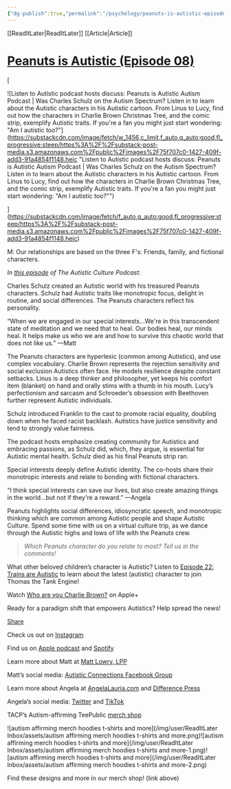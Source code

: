 ```yaml
---
{"dg-publish":true,"permalink":"/psychology/peanuts-is-autistic-episode-08/"}
---
```


[[ReadItLater\|ReadItLater]] [[Article\|Article]]


# [Peanuts is Autistic (Episode 08)](https://www.autisticculturepodcast.com/p/episode-8-peanuts-is-autistic)

[

![Listen to Autistic podcast hosts discuss: Peanuts is Autistic Autism Podcast | Was Charles Schulz on the Autism Spectrum?  Listen in to learn about the Autistic characters in his Autistic cartoon.  From Linus to Lucy, find out how the characters in Charlie Brown Christmas Tree, and the comic strip, exemplify Autistic traits.  If you're a fan you might just start wondering: "Am I autistic too?"](https://substackcdn.com/image/fetch/w_1456,c_limit,f_auto,q_auto:good,fl_progressive:steep/https%3A%2F%2Fsubstack-post-media.s3.amazonaws.com%2Fpublic%2Fimages%2F75f707c0-1427-409f-add3-91a4854f1148.heic "Listen to Autistic podcast hosts discuss: Peanuts is Autistic Autism Podcast | Was Charles Schulz on the Autism Spectrum?  Listen in to learn about the Autistic characters in his Autistic cartoon.  From Linus to Lucy, find out how the characters in Charlie Brown Christmas Tree, and the comic strip, exemplify Autistic traits.  If you're a fan you might just start wondering: "Am I autistic too?"")

](https://substackcdn.com/image/fetch/f_auto,q_auto:good,fl_progressive:steep/https%3A%2F%2Fsubstack-post-media.s3.amazonaws.com%2Fpublic%2Fimages%2F75f707c0-1427-409f-add3-91a4854f1148.heic)

M: Our relationships are based on the three F's: Friends, family, and fictional characters.

*In [this episode](https://autisticculture.substack.com/p/episode-8-peanuts-is-autistic#details) of The Autistic Culture Podcast:*

Charles Schulz created an Autistic world with his treasured Peanuts characters. Schulz had Autistic traits like monotropic focus, delight in routine, and social differences. The Peanuts characters reflect his personality.

“When we are engaged in our special interests…We're in this transcendent state of meditation and we need that to heal. Our bodies heal, our minds heal. It helps make us who we are and how to survive this chaotic world that does not like us.” —Matt

The Peanuts characters are hyperlexic (common among Autistics), and use complex vocabulary. Charlie Brown represents the rejection sensitivity and social exclusion Autistics often face. He models resilience despite constant setbacks. Linus is a deep thinker and philosopher, yet keeps his comfort item (blanket) on hand and orally stims with a thumb in his mouth. Lucy’s perfectionism and sarcasm and Schroeder’s obsession with Beethoven further represent Autistic individuals.

Schulz introduced Franklin to the cast to promote racial equality, doubling down when he faced racist backlash. Autistics have justice sensitivity and tend to strongly value fairness.

The podcast hosts emphasize creating community for Autistics and embracing passions, as Schulz did, which, they argue, is essential for Autistic mental health. Schulz died as his final Peanuts strip ran.

Special interests deeply define Autistic identity. The co-hosts share their monotropic interests and relate to bonding with fictional characters.

“I think special interests can save our lives, but also create amazing things in the world…but not if they're a reward.” —Angela

Peanuts highlights social differences, idiosyncratic speech, and monotropic thinking which are common among Autistic people and shape Autistic Culture. Spend some time with us on a virtual culture trip, as we dance through the Autistic highs and lows of life with the Peanuts crew.

> *Which Peanuts character do you relate to most? Tell us in the comments!*

What other beloved children’s character is Autistic? Listen to [Episode 22: Trains are Autistic](https://autisticculture.substack.com/p/episode-22-trains-are-autistic#details) to learn about the latest (autistic) character to join Thomas the Tank Engine!

Watch [Who are you Charlie Brown?](https://www.apple.com/tv-pr/originals/who-are-you-charlie-brown/) on Apple+

Ready for a paradigm shift that empowers Autistics? Help spread the news!

[Share](https://www.autisticculturepodcast.com/p/episode-8-peanuts-is-autistic?utm_source=substack&utm_medium=email&utm_content=share&action=share)

Check us out on [Instagram](https://www.instagram.com/autisticculturepodcast/?next=%2F)

Find us on [Apple podcast](https://podcasts.apple.com/us/podcast/the-autistic-culture-podcast/id1653171456) and [Spotify](https://open.spotify.com/show/6wyddJdKhPr0b74563fsFl?si=44b458376d0947b7)

Learn more about Matt at [Matt Lowry, LPP](https://www.mattlowrylpp.com/)

Matt’s social media: [Autistic Connections Facebook Group](https://www.facebook.com/groups/619732285448185)

Learn more about Angela at [AngelaLauria.com](http://www.angelalauria.com/) and [Difference Press](https://www.differencepress.com/)

Angela’s social media: [Twitter](https://twitter.com/alauria?s=20&t=YwIVZQojo7YDD4S8YuBqUQ) and [TikTok](https://www.tiktok.com/@linguisticautistic?_t=8X5WKxZ5kWE&_r=1)

TACP’s Autism-affirming TeePublic [merch shop](https://www.teepublic.com/stores/the-autistic-culture-podcast?ref_id=32993)

![autism affirming merch hoodies t-shirts and more](/img/user/ReadItLater Inbox/assets/autism affirming merch hoodies t-shirts and more.png)![autism affirming merch hoodies t-shirts and more](/img/user/ReadItLater Inbox/assets/autism affirming merch hoodies t-shirts and more-1.png)![autism affirming merch hoodies t-shirts and more](/img/user/ReadItLater Inbox/assets/autism affirming merch hoodies t-shirts and more-2.png)

Find these designs and more in our merch shop! (link above)
